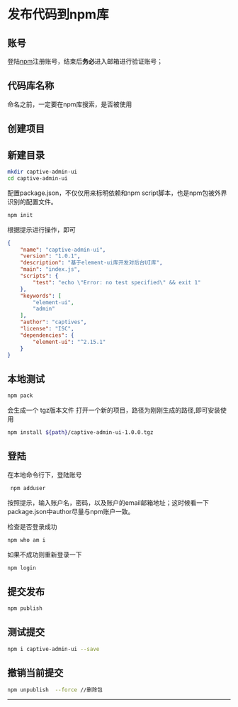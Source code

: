 # 发布代码到npm库

## 账号
登陆[npm](http://npmjs.org/)注册账号，结束后**务必**进入邮箱进行验证账号；

## 代码库名称
命名之前，一定要在npm库搜索，是否被使用

## 创建项目

## 新建目录
```sh
mkdir captive-admin-ui
cd captive-admin-ui
```
配置package.json，不仅仅用来标明依赖和npm script脚本，也是npm包被外界识别的配置文件。
```sh
npm init
```
根据提示进行操作，即可
```json
{
    "name": "captive-admin-ui",
    "version": "1.0.1",
    "description": "基于element-ui库开发对后台UI库",
    "main": "index.js",
    "scripts": {
        "test": "echo \"Error: no test specified\" && exit 1"
    },
    "keywords": [
        "element-ui",
        "admin"
    ],
    "author": "captives",
    "license": "ISC",
    "dependencies": {
        "element-ui": "^2.15.1"
    }
}
```
## 本地测试
```sh
npm pack
```
会生成一个 tgz版本文件
打开一个新的项目，路径为刚刚生成的路径,即可安装使用
```sh
npm install ${path}/captive-admin-ui-1.0.0.tgz
```

## 登陆
在本地命令行下，登陆账号
```sh
 npm adduser 
```
按照提示，输入账户名，密码，以及账户的email邮箱地址；这时候看一下package.json中author尽量与npm账户一致。


检查是否登录成功
```sh
npm who am i
```
如果不成功则重新登录一下
```sh
npm login
```
## 提交发布
```sh
npm publish
```

## 测试提交
```sh
npm i captive-admin-ui --save
```

## 撤销当前提交
```bash
npm unpublish  --force //删除包
```

<hr/>
